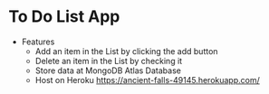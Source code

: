 # To Do List App
- Features
  - Add an item in the List by clicking the add button
  - Delete an item in the List by checking it 
  - Store data at MongoDB Atlas Database
  - Host on Heroku https://ancient-falls-49145.herokuapp.com/  

